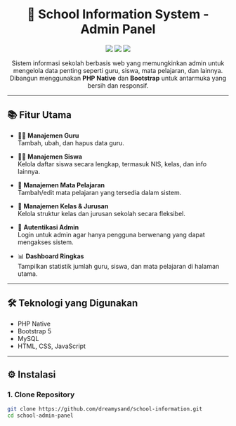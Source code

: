 <h1 align="center">🏫 School Information System - Admin Panel</h1>

<p align="center">
  <img src="https://img.shields.io/badge/PHP-Native-blue?logo=php" />
  <img src="https://img.shields.io/badge/Bootstrap-UI-purple?logo=bootstrap" />
  <img src="https://img.shields.io/badge/Role-Admin%20Only-important" />
</p>

<p align="center">
  Sistem informasi sekolah berbasis web yang memungkinkan admin untuk mengelola data penting seperti guru, siswa, mata pelajaran, dan lainnya. Dibangun menggunakan <strong>PHP Native</strong> dan <strong>Bootstrap</strong> untuk antarmuka yang bersih dan responsif.
</p>

---

## 📚 Fitur Utama

- 👩‍🏫 **Manajemen Guru**  
  Tambah, ubah, dan hapus data guru.

- 👨‍🎓 **Manajemen Siswa**  
  Kelola daftar siswa secara lengkap, termasuk NIS, kelas, dan info lainnya.

- 📘 **Manajemen Mata Pelajaran**  
  Tambah/edit mata pelajaran yang tersedia dalam sistem.

- 🏫 **Manajemen Kelas & Jurusan**  
  Kelola struktur kelas dan jurusan sekolah secara fleksibel.

- 🔐 **Autentikasi Admin**  
  Login untuk admin agar hanya pengguna berwenang yang dapat mengakses sistem.

- 📊 **Dashboard Ringkas**  
  Tampilkan statistik jumlah guru, siswa, dan mata pelajaran di halaman utama.

---

## 🛠 Teknologi yang Digunakan

- PHP Native
- Bootstrap 5
- MySQL
- HTML, CSS, JavaScript

---

## ⚙️ Instalasi

### 1. Clone Repository

```bash
git clone https://github.com/dreamysand/school-information.git
cd school-admin-panel
